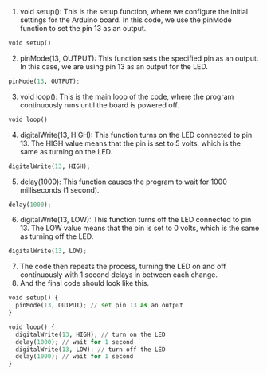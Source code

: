 1. void setup(): This is the setup function, where we configure the initial settings for the Arduino board. In this code, we use the pinMode function to set the pin 13 as an output.

```python
void setup()
```

2. pinMode(13, OUTPUT): This function sets the specified pin as an output. In this case, we are using pin 13 as an output for the LED.

```python
pinMode(13, OUTPUT);
```

3. void loop(): This is the main loop of the code, where the program continuously runs until the board is powered off.

```python
void loop()
```

4. digitalWrite(13, HIGH): This function turns on the LED connected to pin 13. The HIGH value means that the pin is set to 5 volts, which is the same as turning on the LED.

```python
digitalWrite(13, HIGH);
```

5. delay(1000): This function causes the program to wait for 1000 milliseconds (1 second).

```python
delay(1000);
```

6. digitalWrite(13, LOW): This function turns off the LED connected to pin 13. The LOW value means that the pin is set to 0 volts, which is the same as turning off the LED.

```python
digitalWrite(13, LOW);
```

7. The code then repeats the process, turning the LED on and off continuously with 1 second delays in between each change.
8. And the final code should look like this.
```python
void setup() {
  pinMode(13, OUTPUT); // set pin 13 as an output
}

void loop() {
  digitalWrite(13, HIGH); // turn on the LED
  delay(1000); // wait for 1 second
  digitalWrite(13, LOW); // turn off the LED
  delay(1000); // wait for 1 second
}
```
